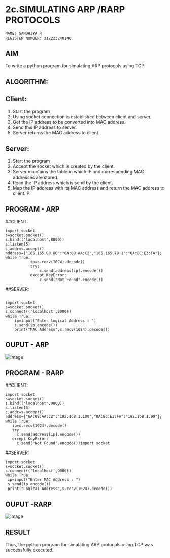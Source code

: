 # 2c.SIMULATING ARP /RARP PROTOCOLS
```
NAME: SANDHIYA R
REGISTER NUMBER: 212223240146
```
## AIM
To write a python program for simulating ARP protocols using TCP.
## ALGORITHM:
## Client:
1. Start the program
2. Using socket connection is established between client and server.
3. Get the IP address to be converted into MAC address.
4. Send this IP address to server.
5. Server returns the MAC address to client.
## Server:
1. Start the program
2. Accept the socket which is created by the client.
3. Server maintains the table in which IP and corresponding MAC addresses are
stored.
4. Read the IP address which is send by the client.
5. Map the IP address with its MAC address and return the MAC address to client.
P
## PROGRAM - ARP
##CLIENT:
```
import socket 
s=socket.socket() 
s.bind(('localhost',8000)) 
s.listen(5) 
c,addr=s.accept() 
address={"165.165.80.80":"6A:08:AA:C2","165.165.79.1":"8A:BC:E3:FA"}; 
while True: 
           ip=c.recv(1024).decode() 
           try: 
               c.send(address[ip].encode()) 
           except KeyError: 
               c.send("Not Found".encode())
```
##SERVER:
```
 
import socket 
s=socket.socket() 
s.connect(('localhost',8000)) 
while True: 
    ip=input("Enter logical Address : ") 
    s.send(ip.encode()) 
    print("MAC Address",s.recv(1024).decode())
```

## OUPUT - ARP

![image](https://github.com/SandhiyaRajagopal/2c.ARP_RARP_PROTOCOLS/assets/144870852/d0096f2b-b3dc-4a9a-9cea-159983721500)

## PROGRAM - RARP
##CLIENT:
```
import socket
s=socket.socket()
s.bind(('localhost',9000))
s.listen(5)
c,addr=s.accept()
address={"6A:08:AA:C2":"192.168.1.100","8A:BC:E3:FA":"192.168.1.99"};
while True:
   ip=c.recv(1024).decode()
   try:
     c.send(address[ip].encode())
   except KeyError:
     c.send("Not Found".encode())import socket
```
##SERVER:
```
import socket
s=socket.socket()
s.connect(('localhost',9000))
while True:
 ip=input("Enter MAC Address : ")
 s.send(ip.encode())
 print("Logical Address",s.recv(1024).decode())
 ```
## OUPUT -RARP
![image](https://github.com/SandhiyaRajagopal/2c.ARP_RARP_PROTOCOLS/assets/144870852/69e4adea-3d3d-4019-a3df-cc6ba9512172)

## RESULT
Thus, the python program for simulating ARP protocols using TCP was successfully 
executed.
